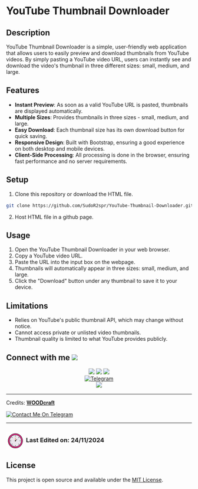 # YouTube Thumbnail Downloader

## Description

YouTube Thumbnail Downloader is a simple, user-friendly web application that allows users to easily preview and download thumbnails from YouTube videos. By simply pasting a YouTube video URL, users can instantly see and download the video's thumbnail in three different sizes: small, medium, and large.

## Features

- **Instant Preview**: As soon as a valid YouTube URL is pasted, thumbnails are displayed automatically.
- **Multiple Sizes**: Provides thumbnails in three sizes - small, medium, and large.
- **Easy Download**: Each thumbnail size has its own download button for quick saving.
- **Responsive Design**: Built with Bootstrap, ensuring a good experience on both desktop and mobile devices.
- **Client-Side Processing**: All processing is done in the browser, ensuring fast performance and no server requirements.

## Setup

1. Clone this repository or download the HTML file.
```bash
git clone https://github.com/SudoR2spr/YouTube-Thumbnail-Downloader.git
```
2. Host HTML file in a github page.


## Usage

1. Open the YouTube Thumbnail Downloader in your web browser.
2. Copy a YouTube video URL.
3. Paste the URL into the input box on the webpage.
4. Thumbnails will automatically appear in three sizes: small, medium, and large.
5. Click the "Download" button under any thumbnail to save it to your device.


## Limitations

- Relies on YouTube's public thumbnail API, which may change without notice.
- Cannot access private or unlisted video thumbnails.
- Thumbnail quality is limited to what YouTube provides publicly.

## Connect with me <img src="https://media.giphy.com/media/iY8CRBdQXODJSCERIr/giphy.gif" width="30px">
<p align="center">
<a href="https://t.me/Opleech_WD"><img src="https://img.shields.io/badge/-𝐖𝐎𝐎𝐃𝐜𝐫𝐚𝐟𝐭 𝐌𝐢𝐫𝐫𝐨𝐫 𝐙𝐨𝐧𝐞™%20%20-0077B5?style=flat&logo=Telegram&logoColor=white"/></a>
<a href="https://t.me/WD_Topic_Group"><img src="https://img.shields.io/badge/-Wᴅ Tᴏᴘɪᴄ Gʀᴏᴜᴘ%20%20-0077B5?style=flat&logo=Telegram&logoColor=white"/></a>
<a href="https://t.me/WD_Request_Bot"><img src="https://img.shields.io/badge/-𝐖𝐎𝐎𝐃𝐜𝐫𝐚𝐟𝐭,𝐬 𝐁𝐨𝐭%20%20-0077B5?style=flat&logo=Telegram&logoColor=white"/></a>
 <br>
<a href="https://t.me/Opleech"><img title="Telegram" src="https://img.shields.io/static/v1?label=WD.Zone&message=TG&color=blue-green"></a> 
 <br>
<img src="https://media.giphy.com/media/jpVnC65DmYeyRL4LHS/giphy.gif" width="20%"> 
</p>
 
-----
Credits: [𝐖𝐎𝐎𝐃𝐜𝐫𝐚𝐟𝐭](https://t.me/Farooq_is_KING)

[![Contact Me On Telegram](https://img.shields.io/badge/Telegram-2CA5E0?style=for-the-badge&logo=telegram&logoColor=white)](https://t.me/Farooq_is_king)

<hr>
<h3><img src="https://raw.githubusercontent.com/SudoR2spr/SudoR2spr/main/Premium-icon/clock-time.gif" align="center" width="50"> Last Edited on: 24/11/2024</h3>



## License

This project is open source and available under the [MIT License](https://opensource.org/licenses/MIT).
